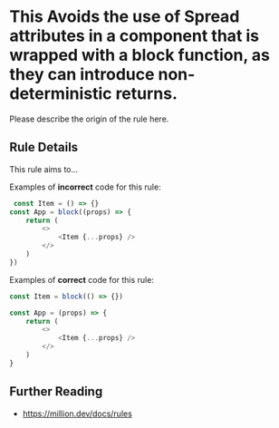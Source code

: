 # This Avoids the use of Spread attributes in a component that is wrapped with a block function, as they can introduce non-deterministic returns.

Please describe the origin of the rule here.

## Rule Details

This rule aims to...

Examples of **incorrect** code for this rule:

```js
 const Item = () => {}
const App = block((props) => {
    return (
        <>
            <Item {...props} />
        </>
    )
})

```

Examples of **correct** code for this rule:

```js
const Item = block(() => {})

const App = (props) => {
    return (
        <>
            <Item {...props} />
        </>
    )
}
```

## Further Reading

- https://million.dev/docs/rules
